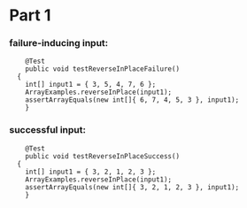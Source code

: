 # Part 1
### failure-inducing input:

```
	@Test 
	public void testReverseInPlaceFailure()
  {
    int[] input1 = { 3, 5, 4, 7, 6 };
    ArrayExamples.reverseInPlace(input1);
    assertArrayEquals(new int[]{ 6, 7, 4, 5, 3 }, input1);
	}
```

### successful input:

```
	@Test 
	public void testReverseInPlaceSuccess()
  {
    int[] input1 = { 3, 2, 1, 2, 3 };
    ArrayExamples.reverseInPlace(input1);
    assertArrayEquals(new int[]{ 3, 2, 1, 2, 3 }, input1);
	}
```
